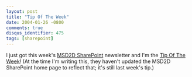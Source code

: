 ```yaml
---
layout: post
title: "Tip Of The Week"
date: 2004-01-26 -0800
comments: true
disqus_identifier: 475
tags: [sharepoint]
---
```

I just got this week's [MSD2D
SharePoint](http://msd2d.com/default_section.aspx?section=sharepoint)
newsletter and I'm the [Tip Of The
Week](http://msd2d.com/newsletter_tip.aspx?section=Sharepoint&id=7d72ff89-efa8-4547-b081-74a551b91d56)!
(At the time I'm writing this, they haven't updated the MSD2D SharePoint
home page to reflect that; it's still last week's tip.)
